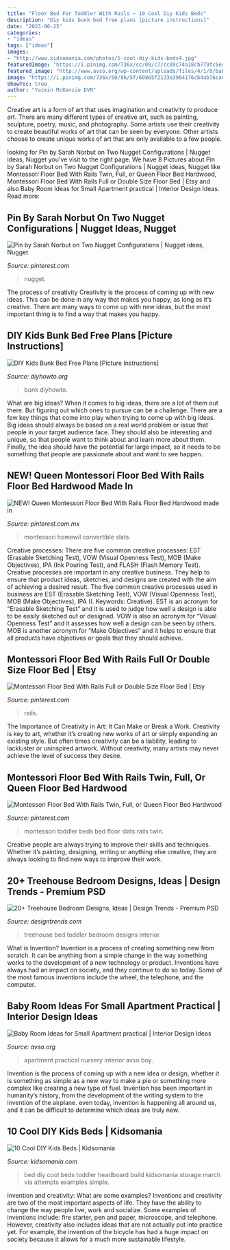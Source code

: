 ```yaml
---
title: "Floor Bed For Toddler With Rails ~ 10 Cool Diy Kids Beds"
description: "Diy kids bunk bed free plans [picture instructions]"
date: "2023-06-25"
categories:
- "ideas"
tags: ["ideas"]
images:
- "http://www.kidsomania.com/photos/5-cool-diy-kids-beds4.jpg"
featuredImage: "https://i.pinimg.com/736x/cc/09/c7/cc09c74a18cb779fc5eda22eaf824379.jpg"
featured_image: "http://www.avso.org/wp-content/uploads/files/4/1/0/baby-room-ideas-for-small-apartment-practical-2-410.jpg"
image: "https://i.pinimg.com/736x/60/86/5f/60865f2133e3904176cb4ab76ca61e8f.jpg"
ShowToc: true
author: "Yazmin McKenzie DVM"
---
```



Creative art is a form of art that uses imagination and creativity to produce art. There are many different types of creative art, such as painting, sculpture, poetry, music, and photography. Some artists use their creativity to create beautiful works of art that can be seen by everyone. Other artists choose to create unique works of art that are only available to a few people.

	

		
looking for Pin by Sarah Norbut on Two Nugget Configurations | Nugget ideas, Nugget you've visit to the right page. We have 8 Pictures about Pin by Sarah Norbut on Two Nugget Configurations | Nugget ideas, Nugget like Montessori Floor Bed With Rails Twin, Full, or Queen Floor Bed Hardwood, Montessori Floor Bed With Rails Full or Double Size Floor Bed | Etsy and also Baby Room Ideas for Small Apartment practical | Interior Design Ideas. Read more:
		
    
## Pin By Sarah Norbut On Two Nugget Configurations | Nugget Ideas, Nugget

<img loading=lazy src="https://i.pinimg.com/736x/cc/09/c7/cc09c74a18cb779fc5eda22eaf824379.jpg" onerror="this.onerror=null;this.src='https://tse2.mm.bing.net/th?id=OIP.fCRJakkmBZ6Q7Y1MQKkbhQAAAA&amp;pid=15.1';" alt="Pin by Sarah Norbut on Two Nugget Configurations | Nugget ideas, Nugget">

_Source: pinterest.com_

>nugget. 

	

The process of creativity
Creativity is the process of coming up with new ideas. This can be done in any way that makes you happy, as long as it’s creative. There are many ways to come up with new ideas, but the most important thing is to find a way that makes you happy.

    
## DIY Kids Bunk Bed Free Plans [Picture Instructions]

<img loading=lazy src="https://www.diyhowto.org/wp-content/uploads/DIYHowto-DIY-Kids-Bunk-Bed-Free-Plans-02.jpg" onerror="this.onerror=null;this.src='https://tse4.mm.bing.net/th?id=OIP._05BkCQ7C9eHQXpX1bo7MgHaLD&amp;pid=15.1';" alt="DIY Kids Bunk Bed Free Plans [Picture Instructions]">

_Source: diyhowto.org_

>bunk diyhowto. 

	

What are big ideas?
When it comes to big ideas, there are a lot of them out there. But figuring out which ones to pursue can be a challenge. There are a few key things that come into play when trying to come up with big ideas. 
Big ideas should always be based on a real world problem or issue that people in your target audience face. They should also be interesting and unique, so that people want to think about and learn more about them. Finally, the idea should have the potential for large impact, so it needs to be something that people are passionate about and want to see happen.

    
## NEW! Queen Montessori Floor Bed With Rails Floor Bed Hardwood Made In

<img loading=lazy src="https://i.pinimg.com/736x/60/86/5f/60865f2133e3904176cb4ab76ca61e8f.jpg" onerror="this.onerror=null;this.src='https://tse1.mm.bing.net/th?id=OIP.kwy_nNDsPUVgdj57WjPQzwHaHa&amp;pid=15.1';" alt="NEW! Queen Montessori Floor Bed With Rails Floor Bed Hardwood made in">

_Source: pinterest.com.mx_

>montessori homewil convertible slats. 

	

Creative processes: There are five common creative processes: EST (Erasable Sketching Test), VOW (Visual Openness Test), MOB (Make Objectives), IPA (Ink Pouring Test), and FLASH (Flash Memory Test).
Creative processes are important in any creative business. They help to ensure that product ideas, sketches, and designs are created with the aim of achieving a desired result. The five common creative processes used in business are EST (Erasable Sketching Test), VOW (Visual Openness Test), MOB (Make Objectives), IPA (I. Keywords: Creative).
 EST is an acronym for “Erasable Sketching Test” and it is used to judge how well a design is able to be easily sketched out or designed. VOW is also an acronym for “Visual Openness Test” and it assesses how well a design can be seen by others. MOB is another acronym for “Make Objectives” and it helps to ensure that all products have objectives or goals that they should achieve.

    
## Montessori Floor Bed With Rails Full Or Double Size Floor Bed | Etsy

<img loading=lazy src="https://i.pinimg.com/originals/82/4a/5f/824a5fd3711ebf9b81e68153d42d1306.jpg" onerror="this.onerror=null;this.src='https://tse4.mm.bing.net/th?id=OIP.ADZSj2zUGmM2XJeGmaVPPwHaHa&amp;pid=15.1';" alt="Montessori Floor Bed With Rails Full or Double Size Floor Bed | Etsy">

_Source: pinterest.com_

>rails. 

	

The Importance of Creativity in Art: It Can Make or Break a Work.
Creativity is key to art, whether it’s creating new works of art or simply expanding an existing style. But often times creativity can be a liability, leading to lackluster or uninspired artwork. Without creativity, many artists may never achieve the level of success they desire.

    
## Montessori Floor Bed With Rails Twin, Full, Or Queen Floor Bed Hardwood

<img loading=lazy src="https://i.pinimg.com/736x/9b/eb/4b/9beb4b2ae71282e905ccf7c611d9a305.jpg" onerror="this.onerror=null;this.src='https://tse2.mm.bing.net/th?id=OIP.FolRwQ-BwegWi9PexpCyCAHaF4&amp;pid=15.1';" alt="Montessori Floor Bed With Rails Twin, Full, or Queen Floor Bed Hardwood">

_Source: pinterest.com_

>montessori toddler beds bed floor slats rails twin. 

	

Creative people are always trying to improve their skills and techniques. Whether it’s painting, designing, writing or anything else creative, they are always looking to find new ways to improve their work.

    
## 20+ Treehouse Bedroom Designs, Ideas | Design Trends - Premium PSD

<img loading=lazy src="https://images.designtrends.com/wp-content/uploads/2016/08/03162812/Toddler-Treehouse-Bed-Design-.jpg" onerror="this.onerror=null;this.src='https://tse4.mm.bing.net/th?id=OIP.aqmR5s5BLv11ZKyl0M-wHwHaE8&amp;pid=15.1';" alt="20+ Treehouse Bedroom Designs, Ideas | Design Trends - Premium PSD">

_Source: designtrends.com_

>treehouse bed toddler bedroom designs interior. 

	

What is Invention?
Invention is a process of creating something new from scratch. It can be anything from a simple change in the way something works to the development of a new technology or product. Inventions have always had an impact on society, and they continue to do so today. Some of the most famous inventions include the wheel, the telephone, and the computer.

    
## Baby Room Ideas For Small Apartment Practical | Interior Design Ideas

<img loading=lazy src="http://www.avso.org/wp-content/uploads/files/4/1/0/baby-room-ideas-for-small-apartment-practical-2-410.jpg" onerror="this.onerror=null;this.src='https://tse1.mm.bing.net/th?id=OIP.6loIDmhezAEPbf9vGj9vFwHaFL&amp;pid=15.1';" alt="Baby Room Ideas for Small Apartment practical | Interior Design Ideas">

_Source: avso.org_

>apartment practical nursery interior avso boy. 

	

Invention is the process of coming up with a new idea or design, whether it is something as simple as a new way to make a pie or something more complex like creating a new type of fuel. Invention has been important in humanity’s history, from the development of the writing system to the invention of the airplane. even today, invention is happening all around us, and it can be difficult to determine which ideas are truly new.

    
## 10 Cool DIY Kids Beds | Kidsomania

<img loading=lazy src="http://www.kidsomania.com/photos/5-cool-diy-kids-beds4.jpg" onerror="this.onerror=null;this.src='https://tse3.mm.bing.net/th?id=OIP.5eEedKOZgGPkNKWa1wofdwHaFj&amp;pid=15.1';" alt="10 Cool DIY Kids Beds | Kidsomania">

_Source: kidsomania.com_

>bed diy cool beds toddler headboard build kidsomania storage march via attempts examples simple. 

	

Invention and creativity: What are some examples?
Inventions and creativity are two of the most important aspects of life. They have the ability to change the way people live, work and socialize. Some examples of inventions include: fire starter, pen and paper, microscope, and telephone. However, creativity also includes ideas that are not actually put into practice yet. For example, the invention of the bicycle has had a huge impact on society because it allows for a much more sustainable lifestyle.

